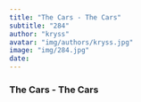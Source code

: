 ```yaml
---
title: "The Cars - The Cars"
subtitle: "284"
author: "kryss"
avatar: "img/authors/kryss.jpg"
image: "img/284.jpg"
date:
---
```


### The Cars - The Cars
